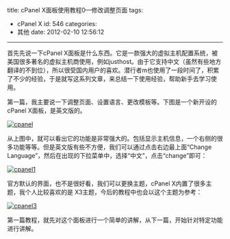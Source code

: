 title: cPanel X面板使用教程0—修改调整页面
tags:
  - cPanel X
id: 546
categories:
  - 其他
date: 2012-02-10 12:56:12
---

首先先说一下cPanel X面板是什么东西。它是一款强大的虚拟主机配置系统，被美国很多著名的虚拟主机商使用，例如justhost。由于它支持中文（虽然有些地方翻译的不到位），所以很受国内用户的喜欢。潜行者m也使用了一段时间了，积累了不少的经验，于是就写这系列文章，来总结一下使用经验，帮助新手去学习使用。

第一篇，我主要说一下调整页面、设置语言、更改模板等。下图是一个新开设的cPanel X面板，是英文版的。

[![](http://qxzm-img.b0.upaiyun.com/blog/2012/02/cpanel2.png "cpanel")](http://qxzm-img.b0.upaiyun.com/blog/2012/02/cpanel2.png)

从上图中，就可以看出它的功能是非常强大的。包括显示主机信息，一个右侧的很多功能等等。但是英文版有些不方便，我们可以通过点击右边最上面“Change Language”，然后在出现的下拉菜单中，选择“中文”，点击“change”即可：

[![](http://qxzm-img.b0.upaiyun.com/blog/2012/02/cpanel1.png "cpanel1")](http://qxzm-img.b0.upaiyun.com/blog/2012/02/cpanel1.png)

官方默认的界面，也不是很好看，我们可以更换主题，cPanel X内置了很多主题，我个人比较喜欢的是 X3主题，今后的教程中也会以这个主题为参考：

[![](http://qxzm-img.b0.upaiyun.com/blog/2012/02/cpanel3.png "cpanel3")](http://qxzm-img.b0.upaiyun.com/blog/2012/02/cpanel3.png)

第一篇教程，就先对这个面板进行一个简单的讲解，从下一篇，开始针对特定功能进行讲解。